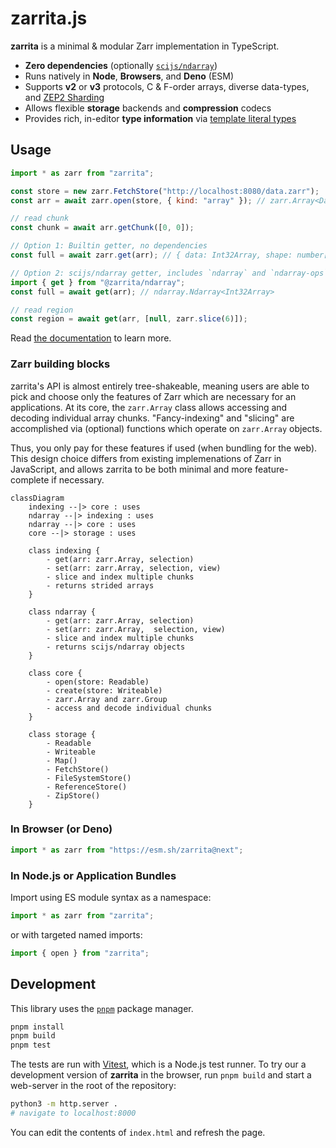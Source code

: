 # zarrita.js

**zarrita** is a minimal & modular Zarr implementation in TypeScript.

- **Zero dependencies** (optionally
  [`scijs/ndarray`](https://github.com/scijs/ndarray))
- Runs natively in **Node**, **Browsers**, and **Deno** (ESM)
- Supports **v2** or **v3** protocols, C & F-order arrays, diverse data-types,
  and [ZEP2 Sharding](https://zarr.dev/zeps/draft/ZEP0002.html)
- Allows flexible **storage** backends and **compression** codecs
- Provides rich, in-editor **type information** via
  [template literal types](https://www.typescriptlang.org/docs/handbook/2/template-literal-types.html)

## Usage

```javascript
import * as zarr from "zarrita";

const store = new zarr.FetchStore("http://localhost:8080/data.zarr");
const arr = await zarr.open(store, { kind: "array" }); // zarr.Array<DataType, FetchStore>

// read chunk
const chunk = await arr.getChunk([0, 0]);

// Option 1: Builtin getter, no dependencies
const full = await zarr.get(arr); // { data: Int32Array, shape: number[], stride: number[] }

// Option 2: scijs/ndarray getter, includes `ndarray` and `ndarray-ops` dependencies
import { get } from "@zarrita/ndarray";
const full = await get(arr); // ndarray.Ndarray<Int32Array>

// read region
const region = await get(arr, [null, zarr.slice(6)]);
```

Read [the documentation](https://manzt.github.io/zarrita.js) to learn more.

### Zarr building blocks

zarrita's API is almost entirely tree-shakeable, meaning users are able to pick
and choose only the features of Zarr which are necessary for an applications. At
its core, the `zarr.Array` class allows accessing and decoding individual array
chunks. "Fancy-indexing" and "slicing" are accomplished via (optional) functions
which operate on `zarr.Array` objects.

Thus, you only pay for these features if used (when bundling for the web). This
design choice differs from existing implemenations of Zarr in JavaScript, and
allows zarrita to be both minimal and more feature-complete if necessary.

```mermaid
classDiagram
    indexing --|> core : uses
    ndarray --|> indexing : uses
    ndarray --|> core : uses
    core --|> storage : uses

    class indexing {
        - get(arr: zarr.Array, selection)
        - set(arr: zarr.Array, selection, view)
        - slice and index multiple chunks
        - returns strided arrays
    }

    class ndarray {
        - get(arr: zarr.Array, selection)
        - set(arr: zarr.Array,  selection, view)
        - slice and index multiple chunks
        - returns scijs/ndarray objects
    }

    class core {
        - open(store: Readable)
        - create(store: Writeable)
        - zarr.Array and zarr.Group
        - access and decode individual chunks
    }

    class storage {
        - Readable
        - Writeable
        - Map()
        - FetchStore()
        - FileSystemStore()
        - ReferenceStore()
        - ZipStore()
    }
```

### In Browser (or Deno)

```javascript
import * as zarr from "https://esm.sh/zarrita@next";
```

### In Node.js or Application Bundles

Import using ES module syntax as a namespace:

```javascript
import * as zarr from "zarrita";
```

or with targeted named imports:

```javascript
import { open } from "zarrita";
```

## Development

This library uses the [`pnpm`](https://pnpm.io/) package manager.

```bash
pnpm install
pnpm build
pnpm test
```

The tests are run with [Vitest](https://github.com/vitest-dev/vitest), which is
a Node.js test runner. To try our a development version of **zarrita** in the
browser, run `pnpm build` and start a web-server in the root of the repository:

```sh
python3 -m http.server .
# navigate to localhost:8000
```

You can edit the contents of `index.html` and refresh the page.
